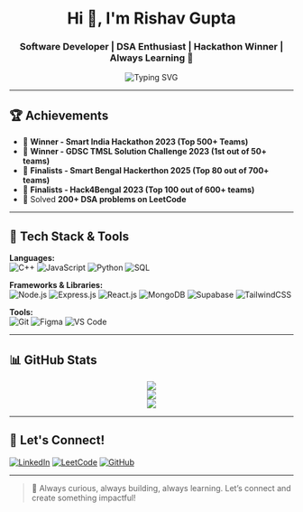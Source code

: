 <h1 align="center">Hi 👋, I'm Rishav Gupta</h1>
<h3 align="center">Software Developer | DSA Enthusiast | Hackathon Winner | Always Learning 🚀</h3>

<p align="center">
  <img src="https://readme-typing-svg.demolab.com?font=Fira+Code&size=22&pause=1000&color=F75C7E&center=true&vCenter=true&width=600&lines=Software+Developer;Problem+Solver;Active+Learner;Open+Source+Contributor;Hackathon+Enthusiast;Exploring+New+Technologies!" alt="Typing SVG" />
</p>




---

## 🏆 Achievements

- 🥇 **Winner - Smart India Hackathon 2023 (Top 500+ Teams)**
- 🥇 **Winner - GDSC TMSL Solution Challenge 2023 (1st out of 50+ teams)**
- 🥈 **Finalists - Smart Bengal Hackerthon 2025 (Top 80 out of 700+ teams)**
- 🥈 **Finalists - Hack4Bengal 2023 (Top 100 out of 600+ teams)**
- 💪 Solved **200+ DSA problems on LeetCode**


---

## 🚀 Tech Stack & Tools

**Languages:**  
![C++](https://img.shields.io/badge/-C++-00599C?style=flat-square&logo=cplusplus&logoColor=white)
![JavaScript](https://img.shields.io/badge/-JavaScript-F7DF1E?style=flat-square&logo=javascript&logoColor=black)
![Python](https://img.shields.io/badge/-Python-3776AB?style=flat-square&logo=python&logoColor=white)
![SQL](https://img.shields.io/badge/-SQL-003B57?style=flat-square&logo=mysql&logoColor=white)

**Frameworks & Libraries:**  
![Node.js](https://img.shields.io/badge/-Node.js-339933?style=flat-square&logo=node.js&logoColor=white)
![Express.js](https://img.shields.io/badge/-Express.js-000000?style=flat-square&logo=express&logoColor=white)
![React.js](https://img.shields.io/badge/-React-61DAFB?style=flat-square&logo=react&logoColor=black)
![MongoDB](https://img.shields.io/badge/-MongoDB-47A248?style=flat-square&logo=mongodb&logoColor=white)
![Supabase](https://img.shields.io/badge/-Supabase-3ECF8E?style=flat-square&logo=supabase&logoColor=white)
![TailwindCSS](https://img.shields.io/badge/-TailwindCSS-06B6D4?style=flat-square&logo=tailwindcss&logoColor=white)

**Tools:**  
![Git](https://img.shields.io/badge/-Git-F05032?style=flat-square&logo=git&logoColor=white)
![Figma](https://img.shields.io/badge/-Figma-F24E1E?style=flat-square&logo=figma&logoColor=white)
![VS Code](https://img.shields.io/badge/-VS%20Code-007ACC?style=flat-square&logo=visual-studio-code&logoColor=white)

---

## 📊 GitHub Stats  

<p align="center">
  <img src="https://github-readme-stats.vercel.app/api?username=rishav7781&show_icons=true&theme=radical&count_private=true" />
  <br/>
  <img src="https://github-readme-streak-stats.herokuapp.com/?user=rishav7781&theme=radical" />
  <br/>
  <img src="https://github-readme-stats.vercel.app/api/top-langs/?username=rishav7781&layout=compact&theme=radical" />
</p>

---

## 📣 Let's Connect!

[![LinkedIn](https://img.shields.io/badge/-LinkedIn-0A66C2?style=for-the-badge&logo=linkedin&logoColor=white)](https://linkedin.com/in/rishavgupta)
[![LeetCode](https://img.shields.io/badge/-LeetCode-FFA116?style=for-the-badge&logo=LeetCode&logoColor=black)](https://leetcode.com/code-rishav49/)
[![GitHub](https://img.shields.io/badge/-GitHub-181717?style=for-the-badge&logo=github&logoColor=white)](https://github.com/rishav7781)

---

> 🚀 Always curious, always building, always learning. Let’s connect and create something impactful!


